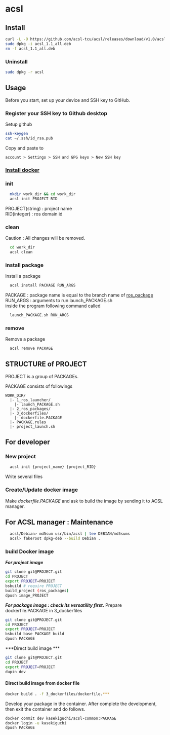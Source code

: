 # acsl


## Install 

```bash
curl -L -O https://github.com/acsl-tcu/acsl/releases/download/v1.0/acsl_1.1_all.deb
sudo dpkg -i acsl_1.1_all.deb
rm -f acsl_1.1_all.deb
```

### Uninstall 
```bash
sudo dpkg -r acsl
```

## Usage

Before you start, set up your device and SSH key to GitHub. 

### Register your SSH key to Github desktop
Setup github
```bash
ssh-keygen
cat ~/.ssh/id_rsa.pub
```
Copy and paste to <br>
```
account > Settings > SSH and GPG keys > New SSH key
```

### [Install docker](https://github.com/acsl-tcu/ros2?tab=readme-ov-file#setup)
  
### init
```bash
  mkdir work_dir && cd work_dir 
  acsl init PROJECT RID
```
PROJECT(string) : project name<br />
RID(integer) : ros domain id

### clean

Caution : All changes will be removed.
```bash
  cd work_dir
  acsl clean
```

### install package
Install a package
```bash
  acsl install PACKAGE RUN_ARGS
```
PACKAGE : package name is equal to the branch name of [ros_package](https://github.com/acsl-tcu/ros_package)<br />
RUN_ARGS : arguments to run launch_PACKAGE.sh<br />
inside the program following command called
```bash
  launch_PACKAGE.sh RUN_ARGS
```
### remove
Remove a package
```bash
  acsl remove PACKAGE
```

## STRUCTURE of PROJECT
PROJECT is a group of PACKAGEs.

PACKAGE consists of followings
```
WORK_DIR/
  |- 1_ros_launcher/
    |- launch_PACKAGE.sh
  |- 2_ros_packages/
  |- 3_dockerfiles/
    |- dockerfile.PACKAGE
  |- PACKAGE.rules
  |- project_launch.sh
```

## For developer

### New project
```bash
  acsl init {project_name} {project_RID}
```
Write several files

### Create/Update docker image
Make *dockerfile.PACKAGE* and ask to build the image by sending it to ACSL manager.

## For ACSL manager : Maintenance
```bash
  acsl/Debian> md5sum usr/bin/acsl | tee DEBIAN/md5sums
  acsl> fakeroot dpkg-deb --build Debian .
```

### build Docker image
***For project image***
```bash
git clone git@PROJECT.git
cd PROJECT
export PROJECT=PROJECT
bsbuild # require PROJECT 
build_project (ros_packages)
dpush image_PROJECT
```

***For package image : check its versatility first.***
Prepare dockerfile.PACKAGE in 3_dockerfiles

```bash
git clone git@PROJECT.git
cd PROJECT
export PROJECT=PROJECT
bsbuild base PACKAGE build
dpush PACKAGE
```

***Direct build image ***

```bash
git clone git@PROJECT.git
cd PROJECT
export PROJECT=PROJECT
dupin dev
```

#### Direct build image from docker file
```bash
docker build . -f 3_dockerfiles/dockerfile.***
```

Develop your package in the container.
After complete the development, then exit the container and do follows.

```bash
docker commit dev kasekiguchi/acsl-common:PACKAGE
docker login -u kasekiguchi
dpush PACKAGE
```
